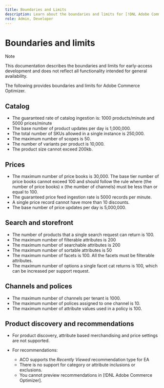 ```yaml
---
title: Boundaries and Limits
description: Learn about the boundaries and limits for [!DNL Adobe Commerce Optimizer] to ensure it meets the needs of your business.
role: Admin, Developer
---
```

# Boundaries and limits

>[!NOTE]
>
>This documentation describes the boundaries and limits for early-access development and does not reflect all functionality intended for general availability.

The following provides boundaries and limits for Adobe Commerce Optimizer.

## Catalog

- The guaranteed rate of catalog ingestion is: 1000 products/minute and 5000 prices/minute
- The base number of product updates per day is 1,000,000.
- The total number of SKUs allowed in a single instance is 250,000. 
- The maximum number of scopes is 50.
- The number of variants per product is 10,000.
- The product size cannot exceed 200kb.

## Prices

- The maximum number of price books is 30,000. The base tier number of price books cannot exceed 100 and should follow the rule where (the number of price books) x (the number of channels) must be less than or equal to 100.
- The guaranteed price feed ingestion rate is 5000 records per minute. 
- A single price record cannot have more than 10 discounts.
- The base number of price updates per day is 5,000,000.

## Search and storefront

- The number of products that a single search request can return is 100.
- The maximum number of filterable attributes is 200
- The maximum number of searchable attributes is 200
- The maximum number of sortable attributes is 50
- The maximum number of facets is 100. All the facets must be filterable attributes.
- The maximum number of options a single facet cat returns is 100, which can be increased per support request.

## Channels and polices

- The maximum number of channels per tenant is 1000.
- The maximum number of polices assigned to one channel is 10.
- The maximum number of attribute values used in a policy is 100. 

## Product discovery and recommendations

- For product discovery, attribute based merchandising and price settings are not supported.
- For recommendations:

    - ACO supports the _Recently Viewed_ recommendation type for EA
    - There is no support for category or attribute inclusions or exclusions.
    - You cannot preview recommendations in [!DNL Adobe Commerce Optimizer].
